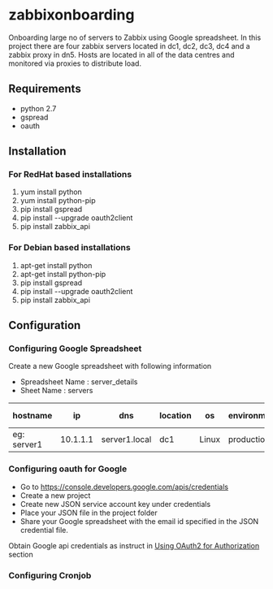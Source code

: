 # zabbixonboarding
Onboarding large no of servers to Zabbix using Google spreadsheet. In this project there are four zabbix servers located in dc1, dc2, dc3, dc4 and a zabbix proxy in dn5. Hosts are located in all of the data centres and monitored via proxies to distribute load.

## Requirements
* python 2.7
* gspread
* oauth

## Installation
### For RedHat based installations
1. yum install python
2. yum install python-pip
3. pip install gspread
4. pip install --upgrade oauth2client 
5. pip install zabbix_api

### For Debian based installations
1. apt-get install python
2. apt-get install python-pip
3. pip install gspread
4. pip install --upgrade oauth2client
5. pip install zabbix_api

## Configuration
### Configuring Google Spreadsheet
Create a new Google spreadsheet with following information
* Spreadsheet Name : server_details
* Sheet Name : servers

| hostname | ip | dns | location | os | environment | product | sub system | {$SERVICES} | isagent | status | onboarding status |
|----------|----|-----|----------|----|-------------|---------|------------|-------------|---------|--------|-------------------|
| eg: server1  |10.1.1.1|server1.local|dc1|Linux|production|ERP|SD|httpd,mssql|yes|add| |

### Configuring oauth for Google

* Go to https://console.developers.google.com/apis/credentials
* Create a new project
* Create new JSON service account key under credentials
* Place your JSON file in the project folder
* Share your Google spreadsheet with the email id specified in the JSON credential file.


Obtain Google api credentials as instruct in [Using OAuth2 for Authorization
](http://gspread.readthedocs.io/en/latest/oauth2.html) section

### Configuring Cronjob











